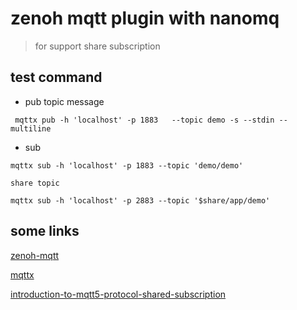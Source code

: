 # zenoh mqtt plugin with nanomq 

> for support share subscription

## test command

* pub  topic message

```code
 mqttx pub -h 'localhost' -p 1883   --topic demo -s --stdin --multiline
```

* sub

```code
mqttx sub -h 'localhost' -p 1883 --topic 'demo/demo'

share topic

mqttx sub -h 'localhost' -p 2883 --topic '$share/app/demo'
```

## some links

[zenoh-mqtt](https://github.com/eclipse-zenoh/zenoh-plugin-mqtt)

[mqttx](https://mqttx.app/zh)

[introduction-to-mqtt5-protocol-shared-subscription](https://www.emqx.com/zh/blog/introduction-to-mqtt5-protocol-shared-subscription)
